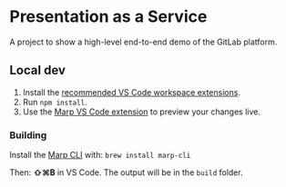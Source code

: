 # Presentation as a Service

A project to show a high-level end-to-end demo of the GitLab platform.

## Local dev

1. Install the [recommended VS Code workspace extensions](https://code.visualstudio.com/docs/editor/extension-marketplace#_workspace-recommended-extensions).
1. Run `npm install`.
1. Use the [Marp VS Code extension](https://marketplace.visualstudio.com/items?itemName=marp-team.marp-vscode) to preview your changes live.

### Building

Install the [Marp CLI](https://www.npmjs.com/package/@marp-team/marp-cli) with: `brew install marp-cli`

Then: **⇧⌘B** in VS Code. The output will be in the `build` folder.
